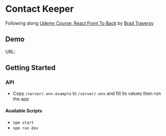 # Contact Keeper

Following along [Udemy Course: React Front To Back](https://www.udemy.com/course/modern-react-front-to-back/) by [Brad Traversy](https://github.com/bradtraversy)

## Demo

URL:

## Getting Started

### API

- Copy `/server/.env.example` to `/server/.env` and fill its values then run the app

#### Available Scripts

- `npm start`
- `npm run dev`
